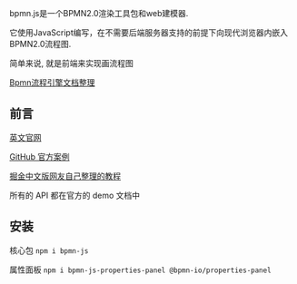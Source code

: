 bpmn.js是一个BPMN2.0渲染工具包和web建模器.

它使用JavaScript编写，在不需要后端服务器支持的前提下向现代浏览器内嵌入BPMN2.0流程图.

简单来说, 就是前端来实现画流程图

[Bpmn流程引擎文档整理](https://yavozbji3yo.feishu.cn/wiki/wikcnbU0fZpiDu2gzhHWYZh8uwc)

## 前言

[英文官网](https://bpmn.io/toolkit/bpmn-js/)

[GitHub 官方案例](https://github.com/bpmn-io/bpmn-js-examples)

[掘金中文版网友自己整理的教程](https://juejin.cn/post/6844904017567416328)

所有的 API 都在官方的 demo 文档中

## 安装

核心包
`npm i bpmn-js`

属性面板
`npm i bpmn-js-properties-panel @bpmn-io/properties-panel`


